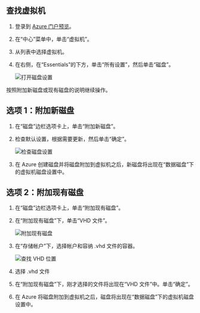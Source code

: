 <!-- Ibiza Portal: tested -->

## 查找虚拟机

1. 登录到 [Azure 门户预览](https://portal.azure.cn/)。

2. 在“中心”菜单中，单击“虚拟机”。

3. 从列表中选择虚拟机。

4. 在右侧，在“Essentials”的下方，单击“所有设置”，然后单击“磁盘”。

    ![打开磁盘设置](./media/virtual-machines-common-attach-disk-portal/find-disk-settings.png)

按照附加新磁盘或现有磁盘的说明继续操作。

## 选项 1：附加新磁盘

1. 在“磁盘”边栏选项卡上，单击“附加新磁盘”。

2. 检查默认设置，根据需要更新，然后单击“确定”。

     ![检查磁盘设置](./media/virtual-machines-common-attach-disk-portal/attach-new.png)

3. 在 Azure 创建磁盘并将磁盘附加到虚拟机之后，新磁盘将出现在“数据磁盘”下的虚拟机磁盘设置中。

## 选项 2：附加现有磁盘

1. 在“磁盘”边栏选项卡上，单击“附加现有磁盘”。

2. 在“附加现有磁盘”下，单击“VHD 文件”。

    ![附加现有磁盘](./media/virtual-machines-common-attach-disk-portal/attach-existing.png)

3. 在“存储帐户”下，选择帐户和容纳 .vhd 文件的容器。

    ![查找 VHD 位置](./media/virtual-machines-common-attach-disk-portal/find-storage-container.png)

4. 选择 .vhd 文件

5. 在“附加现有磁盘”下，刚才选择的文件将出现在“VHD 文件”中。单击“确定”。

6. 在 Azure 将磁盘附加到虚拟机之后，磁盘将出现在“数据磁盘”下的虚拟机磁盘设置中。

